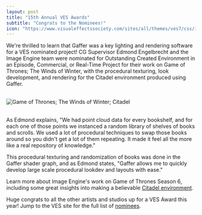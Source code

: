 ```yaml
---
layout: post
title: "15th Annual VES Awards"
subtitle: "Congrats to the Nominees!"
icon: "https://www.visualeffectssociety.com/sites/all/themes/ves7/css/images/nav/head-logo.png"
---
```


We're thrilled to learn that Gaffer was a key lighting and rendering software for a VES nominated project! CG Supervisor Edmond Engelbrecht and the Image Engine team were nominated for Outstanding Created Environment in an Episode, Commercial, or Real-Time Project for their work on Game of Thrones; The Winds of Winter, with the procedural texturing, look development, and rendering for the Citadel environment produced using Gaffer.
<br><br>

![Game of Thrones; The Winds of Winter; Citadel](http://image-engine.com/wp-content/uploads/2016/07/GT6Library2.jpg)

<br>
As Edmond explains, "We had point cloud data for every bookshelf, and for each one of those points we instanced a random library of shelves of books and scrolls. We used a lot of procedural techniques to swap those books around so you didn't get a lot of them repeating. It made it feel all the more like a real repository of knowledge."

This procedural texturing and randomization of books was done in the Gaffer shader graph, and as Edmond states, "Gaffer allows me to quickly develop large scale procedural lookdev and layouts with ease."

Learn more about Image Engine's work on Game of Thrones Season 6, including some great insights into making a believable [Citadel environment](http://image-engine.com/tv/game-of-thrones-season-6/).

Huge congrats to all the other artists and studios up for a VES Award this year! Jump to the VES site for the full list of [nominees](https://www.visualeffectssociety.com/post/15th-annual-ves-awards-nominees).
